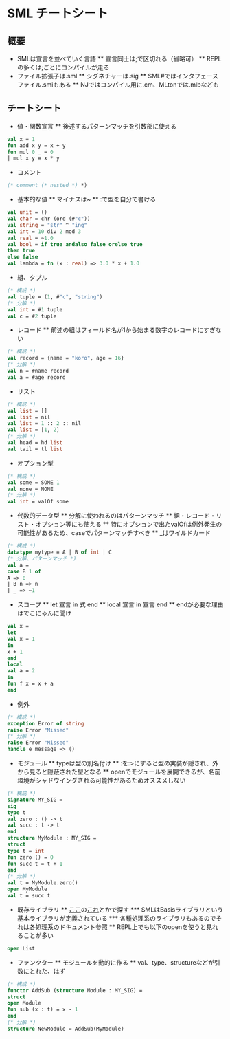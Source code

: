 # SML チートシート

## 概要
* SMLは宣言を並べていく言語
** 宣言同士は;で区切れる（省略可）
** REPLの多くは;ごとにコンパイルが走る
* ファイル拡張子は.sml
** シグネチャーは.sig
** SML#ではインタフェースファイル.smiもある
** NJではコンパイル用に.cm、MLtonでは.mlbなども

## チートシート

* 値・関数宣言
** 後述するパターンマッチを引数部に使える
```sml
val x = 1
fun add x y = x + y
fun mul 0 _ = 0
| mul x y = x * y
```

* コメント
```sml
(* comment (* nested *) *)
```

* 基本的な値
** マイナスは~
** :で型を自分で書ける
```sml
val unit = ()
val char = chr (ord (#"c"))
val string = "str" ^ "ing"
val int = 10 div 2 mod 3
val real = ~1.0
val bool = if true andalso false orelse true
then true
else false
val lambda = fn (x : real) => 3.0 * x + 1.0
```

* 組、タプル
```sml
(* 構成 *)
val tuple = (1, #"c", "string")
(* 分解 *)
val int = #1 tuple
val c = #2 tuple
```

* レコード
** 前述の組はフィールド名が1から始まる数字のレコードにすぎない
```sml
(* 構成 *)
val record = {name = "koro", age = 16}
(* 分解 *)
val n = #name record
val a = #age record
```

* リスト
```sml
(* 構成 *)
val list = []
val list = nil
val list = 1 :: 2 :: nil
val list = [1, 2]
(* 分解 *)
val head = hd list
val tail = tl list
```

* オプション型
```sml
(* 構成 *)
val some = SOME 1
val none = NONE
(* 分解 *)
val int = valOf some
```

* 代数的データ型
** 分解に使われるのはパターンマッチ
** 組・レコード・リスト・オプション等にも使える
** 特にオプションで出たvalOfは例外発生の可能性があるため、caseでパターンマッチすべき
** _はワイルドカード
```sml
(* 構成 *)
datatype mytype = A | B of int | C
(* 分解、パターンマッチ *)
val a =
case B 1 of
A => 0
| B n => n
| _ => ~1
```

* スコープ
** let 宣言 in 式 end
** local 宣言 in 宣言 end
** endが必要な理由はでこにゃんに聞け
```sml
val x =
let
val x = 1
in
x + 1
end
local
val a = 2
in
fun f x = x + a
end
```

* 例外
```sml
(* 構成 *)
exception Error of string
raise Error "Missed"
(* 分解 *)
raise Error "Missed"
handle e message => ()
```

* モジュール
** typeは型の別名付け
** :を:>にすると型の実装が隠され、外から見ると隠蔽された型となる
** openでモジュールを展開できるが、名前環境がシャドウイングされる可能性があるためオススメしない
```sml
(* 構成 *)
signature MY_SIG =
sig
type t
val zero : () -> t
val succ : t -> t
end
structure MyModule : MY_SIG =
struct
type t = int
fun zero () = 0
fun succ t = t + 1
end
(* 分解 *)
val t = MyModule.zero()
open MyModule
val t = succ t
```

* 既存ライブラリ
** [ここ](http://sml-family.org/Basis/)の[これ](http://sml-family.org/Basis/index-all.html)とかで探す
*** SMLはBasisライブラリという基本ライブラリが定義されている
*** 各種処理系のライブラリもあるのでそれは各処理系のドキュメント参照
** REPL上でも以下のopenを使うと見れることが多い
```sml
open List
```

* ファンクター
** モジュールを動的に作る
** val、type、structureなどが引数にとれた、はず
```sml
(* 構成 *)
functor AddSub (structure Module : MY_SIG) =
struct
open Module
fun sub (x : t) = x - 1
end
(* 分解 *)
structure NewModule = AddSub(MyModule)
```